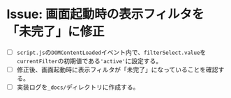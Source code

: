 # Issue: 画面起動時の表示フィルタを「未完了」に修正

- [ ] `script.js`の`DOMContentLoaded`イベント内で、`filterSelect.value`を`currentFilter`の初期値である`'active'`に設定する。
- [ ] 修正後、画面起動時に表示フィルタが「未完了」になっていることを確認する。
- [ ] 実装ログを`_docs/`ディレクトリに作成する。
